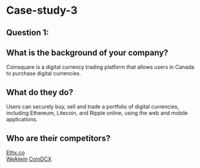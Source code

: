 # Case-study-3

## Question 1:  

What is the background of your company?  
---  
Coinsquare is a digital currency trading platform that allows users in Canada to purchase digital currencies.  

What do they do?  
---  
Users can securely buy, sell and trade a portfolio of digital currencies, including Ethereum, Litecoin, and Ripple online, using the web and mobile applications.  

Who are their competitors?  
---  
[Ethx.co](https://craft.co/ethx-co)  
[WeAlwin](https://craft.co/wealwin-technologies)
[CoinDCX](https://craft.co/coindcx)
